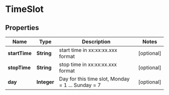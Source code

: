 
# TimeSlot

## Properties
Name | Type | Description | Notes
------------ | ------------- | ------------- | -------------
**startTime** | **String** | start time in xx:xx:xx.xxx format |  [optional]
**stopTime** | **String** | stop time in xx:xx:xx.xxx format |  [optional]
**day** | **Integer** | Day for this time slot, Monday &#x3D; 1 ... Sunday &#x3D; 7 |  [optional]



